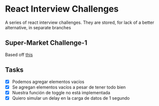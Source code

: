 # React Interview Challenges

A series of react interview challenges. They are stored, for lack of a better alternative, in separate branches

## Super-Market Challenge-1

Based off [this](https://github.com/goncy/interview-challenges/tree/main/supermarket-list)

## Tasks

-   [x] Podemos agregar elementos vacíos
-   [x] Se agregan elementos vacíos a pesar de tener todo bien
-   [x] Nuestra función de toggle no está implementada
-   [x] Quiero simular un delay en la carga de datos de 1 segundo
